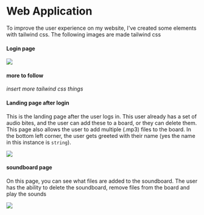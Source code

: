 # Web Application

To improve the user experience on my website, I've created some elements with tailwind css. The following images are made tailwind css

#### Login page

![](DIV-login.png)


#### more to follow
_insert more tailwind css things_


#### Landing page after login

This is the landing page after the user logs in. This user already has a set of audio bites, and the user can add these to a board, or they can delete them. This page also allows the user to add multiple (.mp3) files to the board. In the bottom left corner, the user gets greeted with their name (yes the name in this instance is `string`). 

![](DIV-landingpage.png)

#### soundboard page

On this page, you can see what files are added to the soundboard. The user has the ability to delete the soundboard, remove files from the board and play the sounds

![](DIV-soundboard.png)
